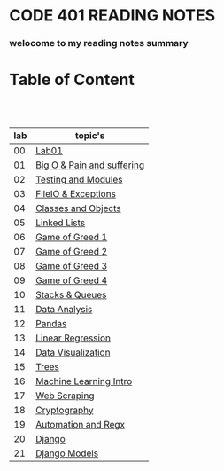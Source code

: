 # CODE 401 READING NOTES

### welocome to my reading notes summary

# Table of Content

<br><br>

| lab | topic's                                                                                                                              |
| --- | ------------------------------------------------------------------------------------------------------------------------------------ |
| 00  | [Lab01](https://amarh-ayman.github.io/reading-notes/Code%20401%20-%20Advanced%20Software%20Development/Code%20401%20Reading_Notes)   |
| 01  | [Big O & Pain and suffering](https://amarh-ayman.github.io/reading-notes/Code%20401%20-%20Advanced%20Software%20Development/read_01) |
| 02  | [Testing and Modules](https://amarh-ayman.github.io/reading-notes/Code%20401%20-%20Advanced%20Software%20Development/read_02)        |
| 03  | [FileIO & Exceptions](https://amarh-ayman.github.io/reading-notes/Code%20401%20-%20Advanced%20Software%20Development/read_03)        |
| 04  | [Classes and Objects](https://amarh-ayman.github.io/reading-notes/Code%20401%20-%20Advanced%20Software%20Development/read_04)        |
| 05  | [Linked Lists](https://amarh-ayman.github.io/reading-notes/Code%20401%20-%20Advanced%20Software%20Development/read_05)               |
| 06  | [Game of Greed 1](https://amarh-ayman.github.io/reading-notes/Code%20401%20-%20Advanced%20Software%20Development/read_06)            |
| 07  | [Game of Greed 2](https://amarh-ayman.github.io/reading-notes/Code%20401%20-%20Advanced%20Software%20Development/read_07)            |
| 08  | [Game of Greed 3](https://amarh-ayman.github.io/reading-notes/Code%20401%20-%20Advanced%20Software%20Development/read_08)            |
| 09  | [Game of Greed 4](https://amarh-ayman.github.io/reading-notes/Code%20401%20-%20Advanced%20Software%20Development/read_09)            |
| 10  | [Stacks & Queues](https://amarh-ayman.github.io/reading-notes/Code%20401%20-%20Advanced%20Software%20Development/read_10)            |
| 11  | [Data Analysis](https://amarh-ayman.github.io/reading-notes/Code%20401%20-%20Advanced%20Software%20Development/read_11)              |
| 12  | [Pandas](https://amarh-ayman.github.io/reading-notes/Code%20401%20-%20Advanced%20Software%20Development/read_12)                     |
| 13  | [Linear Regression](https://amarh-ayman.github.io/reading-notes/Code%20401%20-%20Advanced%20Software%20Development/read_13)          |
| 14  | [Data Visualization](https://amarh-ayman.github.io/reading-notes/Code%20401%20-%20Advanced%20Software%20Development/read_14)         |
| 15  | [Trees](https://amarh-ayman.github.io/reading-notes/Code%20401%20-%20Advanced%20Software%20Development/read_15)                      |
| 16  | [Machine Learning Intro](https://amarh-ayman.github.io/reading-notes/Code%20401%20-%20Advanced%20Software%20Development/read_16)     |
| 17  | [Web Scraping](https://amarh-ayman.github.io/reading-notes/Code%20401%20-%20Advanced%20Software%20Development/read_17)               |
| 18  | [Cryptography](https://amarh-ayman.github.io/reading-notes/Code%20401%20-%20Advanced%20Software%20Development/read_18)               |
| 19  | [Automation and Regx](https://amarh-ayman.github.io/reading-notes/Code%20401%20-%20Advanced%20Software%20Development/read_19)        |
| 20  | [Django](https://amarh-ayman.github.io/reading-notes/Code%20401%20-%20Advanced%20Software%20Development/read_20)                     |
| 21  | [Django Models](https://amarh-ayman.github.io/reading-notes/Code%20401%20-%20Advanced%20Software%20Development/read_21)              |
